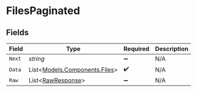 # FilesPaginated


## Fields

| Field                                                             | Type                                                              | Required                                                          | Description                                                       |
| ----------------------------------------------------------------- | ----------------------------------------------------------------- | ----------------------------------------------------------------- | ----------------------------------------------------------------- |
| `Next`                                                            | *string*                                                          | :heavy_minus_sign:                                                | N/A                                                               |
| `Data`                                                            | List<[Models.Components.Files](../../Models/Components/Files.md)> | :heavy_check_mark:                                                | N/A                                                               |
| `Raw`                                                             | List<[RawResponse](../../Models/Components/RawResponse.md)>       | :heavy_minus_sign:                                                | N/A                                                               |